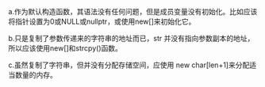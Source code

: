 a.作为默认构造函数，其语法没有任何问题，但是成员变量没有初始化。比如应该将指针设置为0或NULL或nullptr，或使用new[]来初始化它。

b.只是复制了参数传递来的字符串的地址而已，str 并没有指向参数副本的地址，所以应该使用new[]和strcpy()函数。

c.虽然复制了字符串，但并没有分配存储空间，应使用 new char[len+1]来分配适当数量的内存。